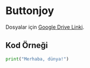 # Buttonjoy

Dosyalar için [Google Drive Linki](https://drive.google.com/drive/folders/1IK2gKNPAqg6GHt7ofECA5k5mA6CzkYY1?usp=sharing).

## Kod Örneği

```python
print("Merhaba, dünya!")
